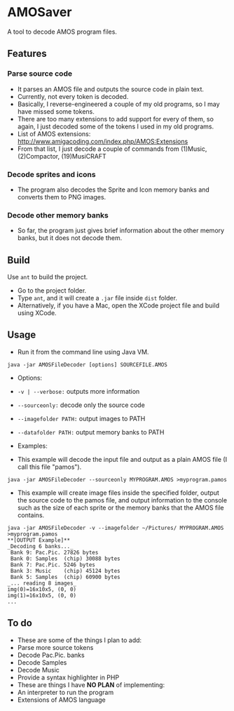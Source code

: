 AMOSaver
========

A tool to decode AMOS program files.

Features
---------

### Parse source code ###

* It parses an AMOS file and outputs the source code in plain text.
* Currently, not every token is decoded.
 * Basically, I reverse-engineered a couple of my old programs, so I may have missed some tokens.
 * There are too many extensions to add support for every of them, so again, I just decoded some of the tokens I used in my old programs. 
 * List of AMOS extensions: http://www.amigacoding.com/index.php/AMOS:Extensions
 * From that list, I just decode a couple of commands from (1)Music, (2)Compactor, (19)MusiCRAFT 

### Decode sprites and icons ###

* The program also decodes the Sprite and Icon memory banks and converts them to PNG images.

### Decode other memory banks ###

* So far, the program just gives brief information about the other memory banks, but it does not decode them.

Build
------
Use <code>ant</code> to build the project.

* Go to the project folder.
* Type <code>ant</code>, and it will create a <code>.jar</code> file inside <code>dist</code> folder.
* Alternatively, if you have a Mac, open the XCode project file and build using XCode.

Usage
------

* Run it from the command line using Java VM.

<pre><code>java -jar AMOSFileDecoder [options] SOURCEFILE.AMOS
</code></pre>

* Options:
 * <code>-v | --verbose:</code> outputs more information
 * <code>--sourceonly:</code> decode only the source code
 * <code>--imagefolder PATH:</code> output images to PATH
 * <code>--datafolder PATH:</code> output memory banks to PATH

* Examples:
 * This example will decode the input file and output as a plain AMOS file (I call this file "pamos").
<pre><code>java -jar AMOSFileDecoder --sourceonly MYPROGRAM.AMOS &gt;myprogram.pamos
</code></pre>
 * This example will create image files inside the specified folder, output the source code to the pamos file, and output information to the console such as the size of each sprite or the memory banks that the AMOS file contains.
<pre><code>java -jar AMOSFileDecoder -v --imagefolder ~/Pictures/ MYPROGRAM.AMOS &gt;myprogram.pamos
**[OUTPUT Example]**
_Decoding 6 banks..._
 Bank 9: Pac.Pic. 27826 bytes
 Bank 0: Samples  (chip) 30088 bytes
 Bank 7: Pac.Pic. 5246 bytes
 Bank 3: Music    (chip) 45124 bytes
 Bank 5: Samples  (chip) 60900 bytes
_... reading 8 images_
img(0)=16x10x5, (0, 0)
img(1)=16x10x5, (0, 0)
...
</code></pre>

To do
-----
* These are some of the things I plan to add:
 * Parse more source tokens
 * Decode Pac.Pic. banks
 * Decode Samples
 * Decode Music
 * Provide a syntax highlighter in PHP
* These are things I have **NO PLAN** of implementing:
 * An interpreter to run the program
 * Extensions of AMOS language

